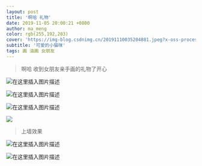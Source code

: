 ```yaml
---
layout: post
title: '啊哈 礼物'
date: 2019-11-05 20:00:21 +0800
author: ma_meng
color: rgb(255,192,203)
cover: 'https://img-blog.csdnimg.cn/20191110035204881.jpeg?x-oss-process=image/watermark,type_ZmFuZ3poZW5naGVpdGk,shadow_10,text_aHR0cHM6Ly9ibG9nLmNzZG4ubmV0L2d1b2thaWdkZw==,size_16,color_FFFFFF,t_70'
subtitle: '可爱的小猫咪'
tags: 画 油画 女朋友
---
```


>啊哈 收到女朋友亲手画的礼物了开心 


![在这里插入图片描述](https://img-blog.csdnimg.cn/20191110035200443.jpeg?x-oss-process=image/watermark,type_ZmFuZ3poZW5naGVpdGk,shadow_10,text_aHR0cHM6Ly9ibG9nLmNzZG4ubmV0L2d1b2thaWdkZw==,size_16,color_FFFFFF,t_70)

![在这里插入图片描述](https://img-blog.csdnimg.cn/20191110035204881.jpeg?x-oss-process=image/watermark,type_ZmFuZ3poZW5naGVpdGk,shadow_10,text_aHR0cHM6Ly9ibG9nLmNzZG4ubmV0L2d1b2thaWdkZw==,size_16,color_FFFFFF,t_70)

![在这里插入图片描述](https://img-blog.csdnimg.cn/2019111003521165.jpeg?x-oss-process=image/watermark,type_ZmFuZ3poZW5naGVpdGk,shadow_10,text_aHR0cHM6Ly9ibG9nLmNzZG4ubmV0L2d1b2thaWdkZw==,size_16,color_FFFFFF,t_70)

![](https://img-blog.csdnimg.cn/20191110035216720.jpeg?x-oss-process=image/watermark,type_ZmFuZ3poZW5naGVpdGk,shadow_10,text_aHR0cHM6Ly9ibG9nLmNzZG4ubmV0L2d1b2thaWdkZw==,size_16,color_FFFFFF,t_70)

>上墙效果 

![在这里插入图片描述](https://img-blog.csdnimg.cn/20191110035155856.jpeg?x-oss-process=image/watermark,type_ZmFuZ3poZW5naGVpdGk,shadow_10,text_aHR0cHM6Ly9ibG9nLmNzZG4ubmV0L2d1b2thaWdkZw==,size_16,color_FFFFFF,t_70)


![在这里插入图片描述](https://img-blog.csdnimg.cn/20191110035148307.jpeg?x-oss-process=image/watermark,type_ZmFuZ3poZW5naGVpdGk,shadow_10,text_aHR0cHM6Ly9ibG9nLmNzZG4ubmV0L2d1b2thaWdkZw==,size_16,color_FFFFFF,t_70)